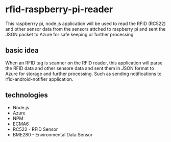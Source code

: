 # rfid-raspberry-pi-reader

This raspberrry pi, node.js application will be used to read the RFID (RC522) and other sensor data from the sensors attched to raspberry pi and sent the JSON packet to Azure for safe keeping or further processing

## basic idea
When an RFID tag is scanner on the RFID reader, this application will parse the RFID data and other sensore data and sent them in JSON format to Azure for storage and further processing. Such as sending notifications to rfid-android-notifier application.

## technologies
- Node.js
- Azure
- NPM
- ECMA6
- RC522 - RFID Sensor
- BME280 - Environmental Data Sensor 
